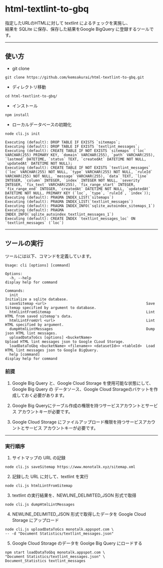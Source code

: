 # html-textlint-to-gbq                

指定したURLのHTMLに対して textlint によるチェックを実施し、       
結果を SQLite に保存、保存した結果をGoogle BigQuery に登録するツールです。     

------------------------
## 使い方                

* git clone
```console
git clone https://github.com/kemsakurai/html-textlint-to-gbq.git
```

* ディレクトリ移動
```console
cd html-textlint-to-gbq/
```

* インストール    
```console
npm install
```

* ローカルデータベースの初期化   
```console
node cli.js init
```
```console
Executing (default): DROP TABLE IF EXISTS `sitemaps`;
Executing (default): DROP TABLE IF EXISTS `textlint_messages`;
Executing (default): CREATE TABLE IF NOT EXISTS `sitemaps` (`loc` VARCHAR(255) PRIMARY KEY, `domain` VARCHAR(255), `path` VARCHAR(255), `lastmod` DATETIME, `status` TEXT, `createdAt` DATETIME NOT NULL, `updatedAt` DATETIME NOT NULL);
Executing (default): CREATE TABLE IF NOT EXISTS `textlint_messages` (`loc` VARCHAR(255) NOT NULL, `type` VARCHAR(255) NOT NULL, `ruleId` VARCHAR(255) NOT NULL, `message` VARCHAR(255), `data` TEXT, `line` INTEGER, `column` INTEGER, `index` INTEGER NOT NULL, `severity` INTEGER, `fix_text` VARCHAR(255), `fix_range_start` INTEGER, `fix_range_end` INTEGER, `createdAt` DATETIME NOT NULL, `updatedAt` DATETIME NOT NULL, PRIMARY KEY (`loc`, `type`, `ruleId`, `index`));
Executing (default): PRAGMA INDEX_LIST(`sitemaps`)
Executing (default): PRAGMA INDEX_LIST(`textlint_messages`)
Executing (default): PRAGMA INDEX_INFO(`sqlite_autoindex_sitemaps_1`)
Executing (default): PRAGMA INDEX_INFO(`sqlite_autoindex_textlint_messages_1`)
Executing (default): CREATE INDEX `textlint_messages_loc` ON `textlint_messages` (`loc`)
```

----------------
## ツールの実行      

ツールには以下、コマンドを定義しています。    
```console
Usage: cli [options] [command]

Options:
  -h, --help                                                     display help for command

Commands:
  init                                                           Initialize a sqlite database.
  saveSitemap <url>                                              Save Sitemap specified by argument to database.
  htmlLintFromSitemap                                            Lint HTML from saved sitemap's data.
  htmlLintFromUrl <url>                                          Lint HTML specified by argument.
  dumpHtmlLintMessages                                           Dump json HTML lint messages.
  uploadDataToGcs [options] <bucketName>                         Upload HTML lint messages json to Google CLoud Storage.
  loadDataToGbq <bucketName> <filename>> <datasetId>> <tableId>  Load HTML lint messages json to Google BigQuery.
  help [command]                                                 display help for command
```

### 前提     

1. Google Big Query と、Google Cloud Storage を使用可能な状態にして、
Google Big Query の データソース、Google Cloud Storageのバケットを作成しておく必要があります。       
 
2. Google Big Queryにテーブル作成の権限を持つサービスアカウントとサービス アカウントキーが必要です。      

3. Google Cloud Storage にファイルアップロード権限を持つサービスアカウントとサービス アカウントキーが必要です。   

----    
### 実行順序　　　　

1. サイトマップの URL の記録     
```console
node cli.js saveSitemap https://www.monotalk.xyz/sitemap.xml
```

2. 記録した URL に対して、textlint を実行         
```console
node cli.js htmlLintFromSitemap
```

3. textlint の実行結果を、NEWLINE_DELIMITED_JSON 形式で取得  
```console
node cli.js dumpHtmlLintMessages
```

4. NEWLINE_DELIMITED_JSON 形式で取得したデータを Google Cloud Storage にアップロード     
```console
node cli.js uploadDataToGcs monotalk.appspot.com \
-- -d "Document Statistics/textlint_messages.json"
```

5. Google Cloud Storage のデータを Goolge Big Query にロードする          
```console
npm start loadDataToGbq monotalk.appspot.com \
"Document Statistics/textlint_messages.json" \
Document_Statistics textlint_messages
```

